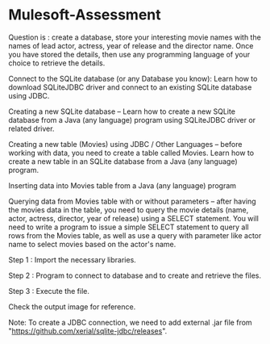 # Mulesoft-Assessment

Question is : create a database, store your interesting movie names with the names of lead actor, actress, year of release and the director name. Once you have stored the details, then use any programming language of your choice to retrieve the details.

Connect to the SQLite database (or any Database you know): Learn how to download SQLiteJDBC driver and connect to an existing SQLite database using JDBC.

Creating a new SQLite database – Learn how to create a new SQLite database from a Java (any language) program using SQLiteJDBC driver or related driver.

Creating a new table (Movies) using JDBC / Other Languages – before working with data, you need to create a table called Movies. Learn how to create a new table in an SQLite database from a Java (any language) program.

Inserting data into Movies table from a Java (any language) program

Querying data from Movies table with or without parameters – after having the movies data in the table, you need to query the movie details (name, actor, actress, director, year of release) using a SELECT statement. You will need to write a program to issue a simple SELECT statement to query all rows from the Movies table, as well as use a query with parameter like actor name to select movies based on the actor's name.

Step 1 : Import the necessary libraries.

Step 2 : Program to connect to database and to create and retrieve the files.

Step 3 : Execute the file.

Check the output image for reference.

Note: To create a JDBC connection, we need to add external .jar file from "https://github.com/xerial/sqlite-jdbc/releases".

